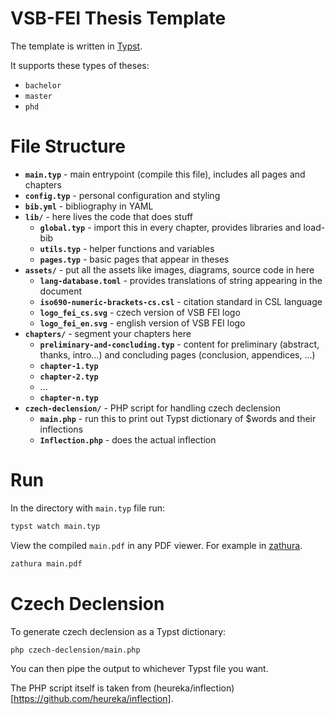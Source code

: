 # VSB-FEI Thesis Template

The template is written in [Typst](https://github.com/typst/typst).

It supports these types of theses:
- `bachelor`
- `master`
- `phd` 

# File Structure

- **`main.typ`** - main entrypoint (compile this file), includes all pages and chapters
- **`config.typ`** - personal configuration and styling
- **`bib.yml`** - bibliography in YAML
- **`lib/`** - here lives the code that does stuff
    - **`global.typ`** - import this in every chapter, provides libraries and load-bib
    - **`utils.typ`** - helper functions and variables
    - **`pages.typ`** - basic pages that appear in theses
- **`assets/`** - put all the assets like images, diagrams, source code in here 
    - **`lang-database.toml`** - provides translations of string appearing in the document
    - **`iso690-numeric-brackets-cs.csl`** - citation standard in CSL language
    - **`logo_fei_cs.svg`** - czech version of VSB FEI logo
    - **`logo_fei_en.svg`** - english version of VSB FEI logo
- **`chapters/`** - segment your chapters here
    - **`preliminary-and-concluding.typ`** - content for preliminary (abstract, thanks, intro...) and concluding pages (conclusion, appendices, ...)
    - **`chapter-1.typ`**
    - **`chapter-2.typ`**
    - ...
    - **`chapter-n.typ`**
- **`czech-declension/`** - PHP script for handling czech declension
    - **`main.php`** - run this to print out Typst dictionary of $words and their inflections
    - **`Inflection.php`** - does the actual inflection

# Run

In the directory with `main.typ` file run:
```bash
typst watch main.typ
```

View the compiled `main.pdf` in any PDF viewer. 
For example in [zathura](https://github.com/pwmt/zathura).
```bash
zathura main.pdf
```

# Czech Declension

To generate czech declension as a Typst dictionary:
```bash
php czech-declension/main.php
```
You can then pipe the output to whichever Typst file you want.

The PHP script itself is taken from (heureka/inflection)[https://github.com/heureka/inflection].

